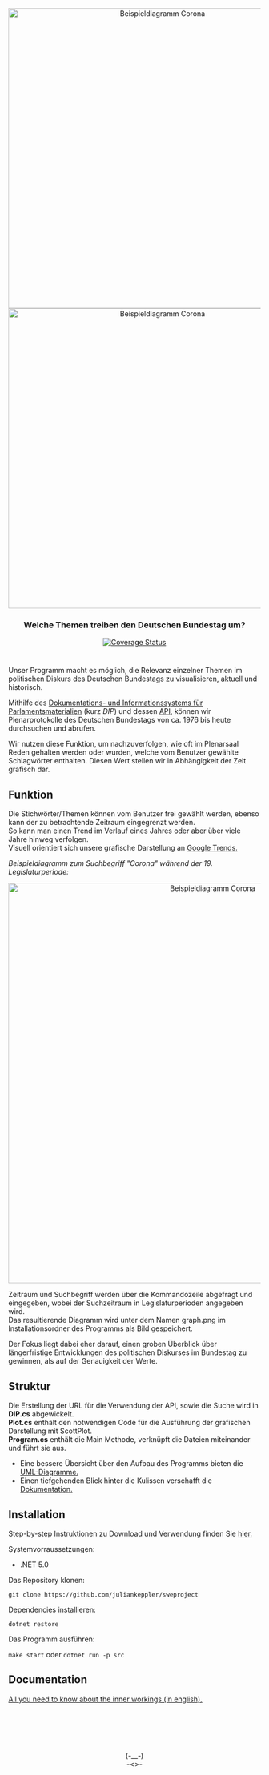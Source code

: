<div align="center"><img src="https://user-images.githubusercontent.com/73278698/127150299-2430237a-eac3-43c0-b075-98a91de85cb7.png") alt="Beispieldiagramm Corona" width="600"/></div>

<div align="center"><img src="https://user-images.githubusercontent.com/73278698/127149208-97f3f66d-9570-4172-94ec-e500796b90ba.png") alt="Beispieldiagramm Corona" width="600"/>
  
### Welche Themen treiben den Deutschen Bundestag um?
  
[![Coverage Status](https://coveralls.io/repos/github/juliankeppler/sweproject/badge.svg?branch=main)](https://coveralls.io/github/juliankeppler/sweproject?branch=main)
</div>

#

Unser Programm macht es möglich, die Relevanz einzelner Themen im politischen Diskurs des Deutschen Bundestags zu visualisieren, aktuell und historisch.

Mithilfe des [Dokumentations- und Informationssystems für Parlamentsmaterialien](https://dip.bundestag.de/) (kurz *DIP*) und dessen [API](https://dip.bundestag.de/%C3%BCber-dip/hilfe/api), können wir Plenarprotokolle des Deutschen Bundestags von ca. 1976 bis heute durchsuchen und abrufen. 

Wir nutzen diese Funktion, um nachzuverfolgen, wie oft im Plenarsaal Reden gehalten werden oder wurden, welche vom Benutzer gewählte Schlagwörter enthalten. Diesen Wert stellen wir in Abhängigkeit der Zeit grafisch dar.

## Funktion
Die Stichwörter/Themen können vom Benutzer frei gewählt werden, ebenso kann der zu betrachtende Zeitraum eingegrenzt werden.  
So kann man einen Trend im Verlauf eines Jahres oder aber über viele Jahre hinweg verfolgen.  
Visuell orientiert sich unsere grafische Darstellung an [Google Trends.](https://trends.google.com/trends/) 

*Beispieldiagramm zum Suchbegriff "Corona" während der 19. Legislaturperiode:*
<div align="center"><img src="https://raw.githubusercontent.com/juliankeppler/sweproject/main/docs/example_corona.png" alt="Beispieldiagramm Corona" width="800"/></div>

Zeitraum und Suchbegriff werden über die Kommandozeile abgefragt und eingegeben, wobei der Suchzeitraum in Legislaturperioden angegeben wird.   
Das resultierende Diagramm wird unter dem Namen graph.png im Installationsordner des Programms als Bild gespeichert.

Der Fokus liegt dabei eher darauf, einen groben Überblick über längerfristige Entwicklungen des politischen Diskurses im Bundestag zu gewinnen, als auf der Genauigkeit der Werte.
## Struktur
Die Erstellung der URL für die Verwendung der API, sowie die Suche wird in **DIP.cs** abgewickelt.  
**Plot.cs** enthält den notwendigen Code für die Ausführung der grafischen Darstellung mit ScottPlot.  
**Program.cs** enthält die Main Methode, verknüpft die Dateien miteinander und führt sie aus.

- Eine bessere Übersicht über den Aufbau des Programms bieten die [UML-Diagramme.](https://github.com/juliankeppler/sweproject/wiki/UML)  
- Einen tiefgehenden Blick hinter die Kulissen verschafft die [Dokumentation.](https://github.com/juliankeppler/sweproject/wiki/documentation)

## Installation
Step-by-step Instruktionen zu Download und Verwendung finden Sie [hier.](https://github.com/juliankeppler/sweproject/wiki/Tutorial)

Systemvorraussetzungen:
- .NET 5.0

Das Repository klonen:

`git clone https://github.com/juliankeppler/sweproject`

Dependencies installieren:

`dotnet restore`

Das Programm ausführen:

`make start` oder `dotnet run -p src`

## Documentation

[All you need to know about the inner workings (in english).](https://github.com/juliankeppler/sweproject/wiki/documentation)


<br><br><br><br>
<div align="center">
(-__-)<br>
-<>-</div>

